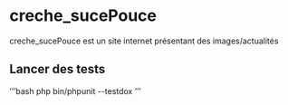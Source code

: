 # creche_sucePouce

creche_sucePouce est un site internet présentant des images/actualités

## Lancer des tests
’’’bash
php bin/phpunit --testdox
’’’
